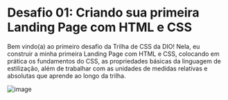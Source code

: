 # Desafio 01: Criando sua primeira Landing Page com HTML e CSS

Bem vindo(a) ao primeiro desafio da Trilha de CSS da DIO! Nela, eu construir a minha primeira Landing Page com HTML e CSS, colocando em prática os fundamentos do CSS,
as propriedades básicas da linguagem de estilização, além de trabalhar com as unidades de medidas relativas e absolutas que aprende ao longo da trilha.

![image](https://user-images.githubusercontent.com/55519539/183538055-6cce606c-7d1d-4d15-a4be-ffeb5b37c956.png)
